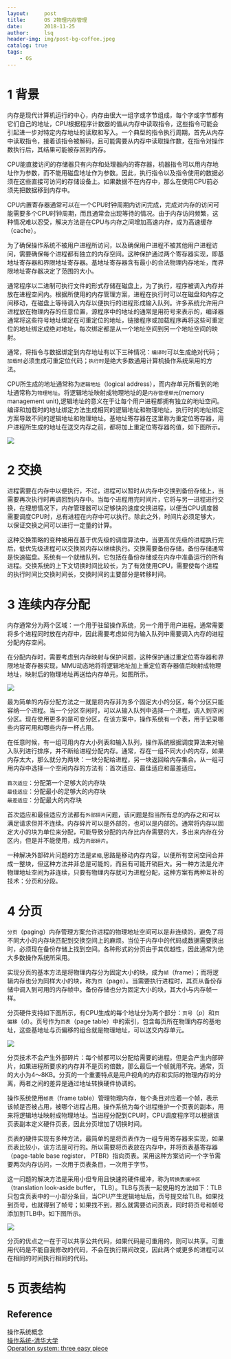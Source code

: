 ```yaml
---
layout:     post
title:      OS 2物理内存管理        
date:       2018-11-25      
author:     lsq    
header-img: img/post-bg-coffee.jpeg
catalog: true
tags:
    - OS
---
```



# 1 背景
内存是现代计算机运行的中心，内存由很大一组字或字节组成，每个字或字节都有它们自己的地址，CPU根据程序计数器的值从内存中读取指令，这些指令可能会引起进一步对特定内存地址的读取和写入。一个典型的指令执行周期，首先从内存中读取指令，接着该指令被解码，且可能需要从内存中读取操作数，在指令对操作数执行后，其结果可能被存回到内存。

CPU能直接访问的存储器只有内存和处理器内的寄存器，机器指令可以用内存地址作为参数，而不能用磁盘地址作为参数。因此，执行指令以及指令使用的数据必须在这些直接可访问的存储设备上。如果数据不在内存中，那么在使用CPU前必须先把数据移到内存中。

CPU内置寄存器通常可以在一个CPU时钟周期内访问完成，完成对内存的访问可能需要多个CPU时钟周期，而且通常会出现等待的情况。由于内存访问频繁，这种情况难以忍受，解决方法是在CPU与内存之间增加高速内存，成为高速缓存（cache）。

为了确保操作系统不被用户进程所访问，以及确保用户进程不被其他用户进程访问，需要确保每个进程都有独立的内存空间。这种保护通过两个寄存器实现，即基地址寄存器和界限地址寄存器。基地址寄存器含有最小的合法物理内存地址，而界限地址寄存器决定了范围的大小。


通常程序以二进制可执行文件的形式存储在磁盘上，为了执行，程序被调入内存并放在进程空间内。根据所使用的内存管理方案，进程在执行时可以在磁盘和内存之间移动，在磁盘上等待调入内存以便执行的进程形成输入队列。许多系统允许用户进程放在物理内存的任意位置，源程序中的地址的通常是用符号来表示的，编译器通常将这些符号地址绑定在可重定位的地址，链接程序或加载程序再将这些可重定位的地址绑定成绝对地址，每次绑定都是从一个地址空间到另一个地址空间的映射。

通常，将指令与数据绑定到内存地址有以下三种情况：`编译时`可以生成绝对代码；`加载时`必须生成可重定位代码；`执行时`是绝大多数通用计算机操作系统采用的方法。

CPU所生成的地址通常称为`逻辑地址`（logical address），而内存单元所看到的地址通常称为`物理地址`。将逻辑地址映射成物理地址的是`内存管理单元`(memory management unit),逻辑地址的意义在于让每个用户进程都拥有独立的地址空间。编译和加载时的地址绑定方法生成相同的逻辑地址和物理地址，执行时的地址绑定方案导致不同的逻辑地址和物理地址。基地址寄存器在这里称为重定位寄存器，用户进程所生成的地址在送交内存之前，都将加上重定位寄存器的值，如下图所示。

![](https://raw.githubusercontent.com/liferlisiqi/liferlisiqi.github.io/master/img/2018-11-25_211944.jpg)


# 2 交换
进程需要在内存中以便执行，不过，进程可以暂时从内存中交换到备份存储上，当需要再次执行时再调回到内存中。当每个进程用完时间片，它将与另一进程进行交换，在理想情况下，内存管理器可以足够快的速度交换进程，以便当CPU调度器需要调度CPU时，总有进程在内存中可以执行。除此之外，时间片必须足够大，以保证交换之间可以进行一定量的计算。

这种交换策略的变种被用在基于优先级的调度算法中，当更高优先级的进程执行完后，低优先级进程可以交换回内存以继续执行。交换需要备份存储，备份存储通常是快速磁盘。系统有一个就绪队列，它包括在备份存储或在内存中准备运行的所有进程。交换系统的上下文切换时间比较长，为了有效使用CPU，需要使每个进程的执行时间比交换时间长，交换时间的主要部分是转移时间。

# 3 连续内存分配
内存通常分为两个区域：一个用于驻留操作系统，另一个用于用户进程。通常需要将多个进程同时放在内存中，因此需要考虑如何为输入队列中需要调入内存的进程分配内存空间。

在分配内存时，需要考虑到内存映射与保护问题，这种保护通过重定位寄存器和界限地址寄存器实现，MMU动态地将将逻辑地址加上重定位寄存器值后映射成物理地址，映射后的物理地址再送给内存单元，如图所示。

![](https://github.com/liferlisiqi/liferlisiqi.github.io/raw/master/img/2018-11-26_os2.jpg)

最为简单的内存分配方法之一就是将内存非为多个固定大小的分区，每个分区只能容纳一个进程。当一个分区空闲时，可以从输入队列中选择一个进程，调入到空闲分区。现在使用更多的是可变分区，在该方案中，操作系统有一个表，用于记录哪些内容可用和哪些内存一杯占用。

在任意时候，有一组可用内存大小列表和输入队列，操作系统根据调度算法来对输入队列进行排序，并不断给进程分配内存。通常，存在一组不同大小的内存，如果内存太大，那么就分为两块：一块分配给进程，另一块返回给内存集合。从一组可用内存中选择一个空闲内存的方法有：首次适应、最佳适应和最差适应。

`首次适应`：分配第一个足够大的内存块  
`最佳适应`：分配最小的足够大的内存块  
`最差适应`：分配最大的内存块  

首次适应和最佳适应方法都有`外部碎片`问题，该问题是指当所有总的内存之和可以满足请求但并不连续。内存碎片可以是外部的，也可以是内部的。通常将内存以固定大小的块为单位来分配，可能导致分配的内存比内存需要的大，多出来内存在分区内，但是并不能使用，成为`内部碎片`。

一种解决外部碎片问题的方法是`紧缩`,思路是移动内存内容，以便所有空闲空间合并成一整块，但这种方法并非总是可能的，而且有可能开销巨大。另一种方法是允许物理地址空间为非连续，只要有物理内存就可为进程分配，这种方案有两种互补的技术：分页和分段。

# 4 分页
`分页`（paging）内存管理方案允许进程的物理地址空间可以是非连续的，避免了将不同大小的内存块匹配到交换空间上的麻烦。当位于内存中的代码或数据需要换出时，必须现在备份存储上找到空间。各种形式的分页由于其优越性，因此通常为绝大多数操作系统所采用。

实现分页的基本方法是将物理内存分为固定大小的块，成为`帧`（frame）；而将逻辑内存也分为同样大小的块，称为`页`（page）。当需要执行进程时，其页从备份存储中调入到可用的内存帧中。备份存储也分为固定大小的块，其大小与内存帧一样。

分页硬件支持如下图所示，有CPU生成的每个地址分为两个部分：`页号`（*p*）和`页偏移`（*d*）。页号作为`页表`（page table）中的索引，包含每页所在物理内存的基地址，这些基地址与页偏移的组合就是物理地址，可以送交内存单元。

![](https://github.com/liferlisiqi/liferlisiqi.github.io/raw/master/img/2018-11-26_os3.jpg)

分页技术不会产生外部碎片：每个帧都可以分配给需要的进程。但是会产生内部碎片，如果进程所要求的内存并不是页的倍数，那么最后一个帧就用不完。通常，页的大小为4～8KB。分页的一个重要特点是用户视角的内存和实际的物理内存的分离，两者之间的差异是通过地址转换硬件协调的。

操作系统使用`帧表`（frame table）管理物理内存，每个条目对应着一个帧，表示该帧是否被占用，被哪个进程占用。操作系统为每个进程维护一个页表的副本，用来将逻辑地址映射成物理地址。当进程分配到CPU时，CPU调度程序可以根据该页表副本定义硬件页表，因此分页增加了切换时间。

页表的硬件实现有多种方法，最简单的是将页表作为一组专用寄存器来实现，如果页表比较小，该方法是可行的。所以需要将页表放在内存中，并将页表基寄存器（page-table base register， PTBR）指向页表。采用这种方案访问一个字节需要两次内存访问，一次用于页表条目，一次用于字节。

这一问题的解决方法是采用小但专用且快速的硬件缓冲，称为`转换表缓冲区`（translation look-aside buffer， TLB）。TLB与页表一起使用的方法如下：TLB只包含页表中的一小部分条目，当CPU产生逻辑地址后，页号提交给TLB。如果找到页号，也就得到了帧号；如果找不到，那么就需要访问页表，同时将页号和帧号添加到TLB中。如下图所示。

![](https://github.com/liferlisiqi/liferlisiqi.github.io/raw/master/img/2018-11-26_os4.jpg)

分页的优点之一在于可以共享公共代码，如果代码是可重用的，则可以共享。可重用代码是不能自我修改的代码，不会在执行期间改变，因此两个或更多的进程可以在相同的时间执行相同的代码。

# 5 页表结构










## Reference
操作系统概念    
[操作系统-清华大学](http://os.cs.tsinghua.edu.cn/oscourse/OS2017spring)  
[Operation system: three easy piece](http://pages.cs.wisc.edu/~remzi/OSTEP/)  
